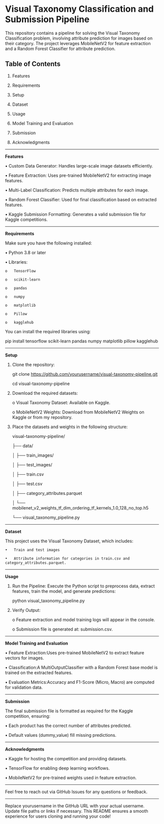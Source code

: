 # Visual Taxonomy Classification and Submission Pipeline

This repository contains a pipeline for solving the Visual Taxonomy Classification problem, involving attribute prediction for images based on their category. The project leverages MobileNetV2 for feature extraction and a Random Forest Classifier for attribute prediction.

## Table of Contents

1.	Features
   
2.	Requirements
   
3.	Setup
   
4.	Dataset
   
5.	Usage

6.	Model Training and Evaluation
	
7.	Submission
	
8.	Acknowledgments
________________________________________

**Features**

•	Custom Data Generator: Handles large-scale image datasets efficiently.

•	Feature Extraction: Uses pre-trained MobileNetV2 for extracting image features.

•	Multi-Label Classification: Predicts multiple attributes for each image.

•	Random Forest Classifier: Used for final classification based on extracted features.

•	Kaggle Submission Formatting: Generates a valid submission file for Kaggle competitions.

________________________________________

**Requirements**

Make sure you have the following installed:

•	Python 3.8 or later

•	Libraries:

	o	TensorFlow
	
	o	scikit-learn
	
	o	pandas
	
	o	numpy

	o	matplotlib
	
	o	Pillow
	
	o	kagglehub
 
You can install the required libraries using:

pip install tensorflow scikit-learn pandas numpy matplotlib pillow kagglehub

_____________________________

**Setup**

1.	Clone the repository:
   
	git clone https://github.com/yourusername/visual-taxonomy-pipeline.git

	cd visual-taxonomy-pipeline

3. Download the required datasets:

 	o	Visual Taxonomy Dataset: Available on Kaggle.

	o	MobileNetV2 Weights: Download from MobileNetV2 Weights on Kaggle or from my repository.

4. Place the datasets and weights in the following structure:
   
	visual-taxonomy-pipeline/

	├── data/
	
	│   ├── train_images/
	
	│   ├── test_images/
	
	│   ├── train.csv
	
	│   ├── test.csv
	
	│   ├── category_attributes.parquet
	
	│   └── mobilenet_v2_weights_tf_dim_ordering_tf_kernels_1.0_128_no_top.h5
	
	└── visual_taxonomy_pipeline.py

________________________________________

**Dataset**

This project uses the Visual Taxonomy Dataset, which includes:

	•	Train and test images
 
	•	Attribute information for categories in train.csv and category_attributes.parquet.
 
________________________________________

**Usage**

1.	Run the Pipeline: Execute the Python script to preprocess data, extract features, train the model, and generate predictions:

	python visual_taxonomy_pipeline.py

2.	Verify Output:
   
	o	Feature extraction and model training logs will appear in the console.

	o	Submission file is generated at: submission.csv.

________________________________________

**Model Training and Evaluation**

•	Feature Extraction:Uses pre-trained MobileNetV2 to extract feature vectors for images.

•	Classification:A MultiOutputClassifier with a Random Forest base model is trained on the extracted features.

•	Evaluation Metrics:Accuracy and F1-Score (Micro, Macro) are computed for validation data.

________________________________________

**Submission**

The final submission file is formatted as required for the Kaggle competition, ensuring:

•	Each product has the correct number of attributes predicted.

•	Default values (dummy_value) fill missing predictions.

________________________________________

**Acknowledgments**

•	Kaggle for hosting the competition and providing datasets.

•	TensorFlow for enabling deep learning workflows.

•	MobileNetV2 for pre-trained weights used in feature extraction.

________________________________________

Feel free to reach out via GitHub Issues for any questions or feedback.

________________________________________

Replace yourusername in the GitHub URL with your actual username. Update file paths or links if necessary. This README ensures a smooth experience for users cloning and 
running your code!

